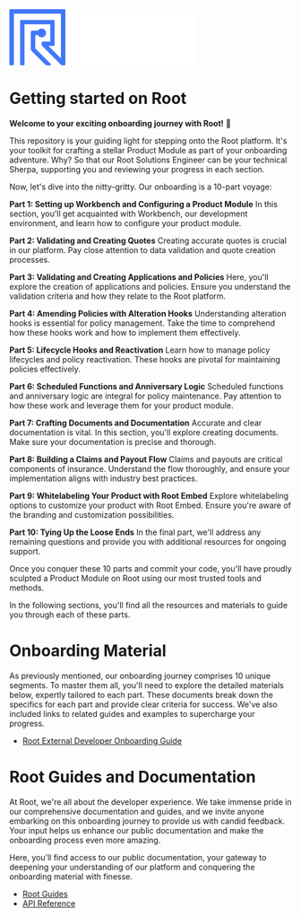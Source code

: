 <img src="root-logo.png"  height="100">

# Getting started on Root

**Welcome to your exciting onboarding journey with Root!** 🥳

This repository is your guiding light for stepping onto the Root platform. It's your toolkit for crafting a stellar Product Module as part of your onboarding adventure. Why? So that our Root Solutions Engineer can be your technical Sherpa, supporting you and reviewing your progress in each section.

Now, let's dive into the nitty-gritty. Our onboarding is a 10-part voyage:

**Part 1: Setting up Workbench and Configuring a Product Module**
In this section, you'll get acquainted with Workbench, our development environment, and learn how to configure your product module. 

**Part 2: Validating and Creating Quotes**
Creating accurate quotes is crucial in our platform. Pay close attention to data validation and quote creation processes. 

**Part 3: Validating and Creating Applications and Policies**
Here, you'll explore the creation of applications and policies. Ensure you understand the validation criteria and how they relate to the Root platform. 

**Part 4: Amending Policies with Alteration Hooks**
Understanding alteration hooks is essential for policy management. Take the time to comprehend how these hooks work and how to implement them effectively. 

**Part 5: Lifecycle Hooks and Reactivation**
Learn how to manage policy lifecycles and policy reactivation. These hooks are pivotal for maintaining policies effectively. 

**Part 6: Scheduled Functions and Anniversary Logic**
Scheduled functions and anniversary logic are integral for policy maintenance. Pay attention to how these work and leverage them for your product module. 

**Part 7: Crafting Documents and Documentation**
Accurate and clear documentation is vital. In this section, you'll explore creating documents. Make sure your documentation is precise and thorough. 

**Part 8: Building a Claims and Payout Flow**
Claims and payouts are critical components of insurance. Understand the flow thoroughly, and ensure your implementation aligns with industry best practices.

**Part 9: Whitelabeling Your Product with Root Embed**
Explore whitelabeling options to customize your product with Root Embed. Ensure you're aware of the branding and customization possibilities. 

**Part 10: Tying Up the Loose Ends**
In the final part, we'll address any remaining questions and provide you with additional resources for ongoing support. 

Once you conquer these 10 parts and commit your code, you'll have proudly sculpted a Product Module on Root using our most trusted tools and methods.

In the following sections, you'll find all the resources and materials to guide you through each of these parts.

# Onboarding Material

As previously mentioned, our onboarding journey comprises 10 unique segments. To master them all, you'll need to explore the detailed materials below, expertly tailored to each part. These documents break down the specifics for each part and provide clear criteria for success. We've also included links to related guides and examples to supercharge your progress.

- [Root External Developer Onboarding Guide](#)

# Root Guides and Documentation

At Root, we're all about the developer experience. We take immense pride in our comprehensive documentation and guides, and we invite anyone embarking on this onboarding journey to provide us with candid feedback. Your input helps us enhance our public documentation and make the onboarding process even more amazing.

Here, you'll find access to our public documentation, your gateway to deepening your understanding of our platform and conquering the onboarding material with finesse.

- [Root Guides](https://docs.rootplatform.com/docs)
- [API Reference](https://docs.rootplatform.com/reference/getting-started-1)
